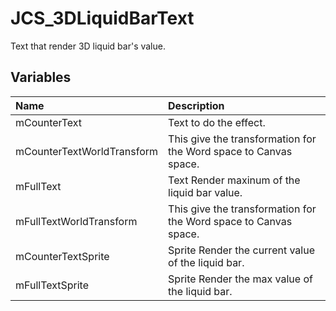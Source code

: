 # JCS_3DLiquidBarText

Text that render 3D liquid bar's value.

## Variables

| Name | Description |
|:---|:---|
| mCounterText | Text to do the effect. |
| mCounterTextWorldTransform | This give the transformation for the Word space to Canvas space. |
| mFullText | Text Render maxinum of the liquid bar value. |
| mFullTextWorldTransform | This give the transformation for the Word space to Canvas space. |
| mCounterTextSprite | Sprite Render the current value of the liquid bar. |
| mFullTextSprite | Sprite Render the max value of the liquid bar. |
